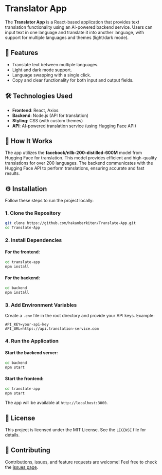 # Translator App

The **Translator App** is a React-based application that provides text translation functionality using an AI-powered backend service. Users can input text in one language and translate it into another language, with support for multiple languages and themes (light/dark mode).

## 🚀 Features
- Translate text between multiple languages.
- Light and dark mode support.
- Language swapping with a single click.
- Copy and clear functionality for both input and output fields.

## 🛠️ Technologies Used
- **Frontend**: React, Axios
- **Backend**: Node.js (API for translation)
- **Styling**: CSS (with custom themes)
- **API**: AI-powered translation service (using Hugging Face API)

## 🔧 How It Works
The app utilizes the **facebook/nllb-200-distilled-600M** model from Hugging Face for translation. This model provides efficient and high-quality translations for over 200 languages. The backend communicates with the Hugging Face API to perform translations, ensuring accurate and fast results.

## ⚙️ Installation

Follow these steps to run the project locally:

### 1. Clone the Repository
```bash
git clone https://github.com/hakanberkiten/Translate-App.git
cd Translate-App
```

### 2. Install Dependencies
#### For the frontend:
```bash
cd translate-app
npm install
```

#### For the backend:
```bash
cd backend
npm install
```

### 3. Add Environment Variables
Create a `.env` file in the root directory and provide your API keys. Example:
```plaintext
API_KEY=your-api-key
API_URL=https://api.translation-service.com
```

### 4. Run the Application
#### Start the backend server:
```bash
cd backend
npm start
```

#### Start the frontend:
```bash
cd translate-app
npm start
```

The app will be available at `http://localhost:3000`.



## 📝 License
This project is licensed under the MIT License. See the `LICENSE` file for details.

## 🤝 Contributing
Contributions, issues, and feature requests are welcome! Feel free to check the [issues page](https://github.com/hakanberkiten/Translate-App/issues).
